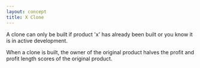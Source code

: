 ```yaml
---
layout: concept
title: X Clone
---
```


A clone can only be built if product 'x' has already been built or you know it is in active development.

When a clone is built, the owner of the original product halves the profit and profit length scores of the original product.
